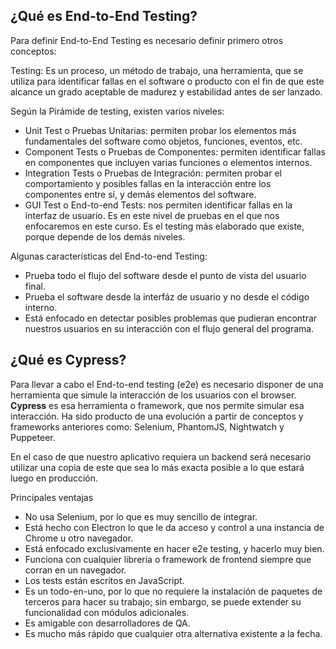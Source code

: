 ## ¿Qué es End-to-End Testing?

Para definir End-to-End Testing es necesario definir primero otros conceptos:

Testing: Es un proceso, un método de trabajo, una herramienta, que se utiliza para identificar fallas en el software o producto con el fin de que este alcance un grado aceptable de madurez y estabilidad antes de ser lanzado.

Según la Pirámide de testing, existen varios niveles:

- Unit Test o Pruebas Unitarias: permiten probar los elementos más fundamentales del software como objetos, funciones, eventos, etc.
- Component Tests o Pruebas de Componentes: permiten identificar fallas en componentes que incluyen varias funciones o elementos internos.
- Integration Tests o Pruebas de Integración: permiten probar el comportamiento y posibles fallas en la interacción entre los componentes entre sí, y demás elementos del software.
- GUI Test o End-to-end Tests: nos permiten identificar fallas en la interfaz de usuario. Es en este nivel de pruebas en el que nos enfocaremos en este curso. Es el testing más elaborado que existe, porque depende de los demás niveles.

Algunas características del End-to-end Testing:

- Prueba todo el flujo del software desde el punto de vista del usuario final.
- Prueba el software desde la interfáz de usuario y no desde el código interno.
- Está enfocado en detectar posibles problemas que pudieran encontrar nuestros usuarios en su interacción con el flujo general del programa.

## ¿Qué es Cypress?

Para llevar a cabo el End-to-end testing (e2e) es necesario disponer de una herramienta que simule la interacción de los usuarios con el browser. **Cypress** es esa herramienta o framework, que nos permite simular esa interacción. Ha sido producto de una evolución a partir de conceptos y frameworks anteriores como: Selenium, PhantomJS, Nightwatch y Puppeteer.

En el caso de que nuestro aplicativo requiera un backend será necesario utilizar una copia de este que sea lo más exacta posible a lo que estará luego en producción.

Principales ventajas

- No usa Selenium, por lo que es muy sencillo de integrar.
- Está hecho con Electron lo que le da acceso y control a una instancia de Chrome u otro navegador.
- Está enfocado exclusivamente en hacer e2e testing, y hacerlo muy bien.
- Funciona con cualquier librería o framework de frontend siempre que corran en un navegador.
- Los tests están escritos en JavaScript.
- Es un todo-en-uno, por lo que no requiere la instalación de paquetes de terceros para hacer su trabajo; sin embargo, se puede extender su funcionalidad con módulos adicionales.
- Es amigable con desarrolladores de QA.
- Es mucho más rápido que cualquier otra alternativa existente a la fecha.

